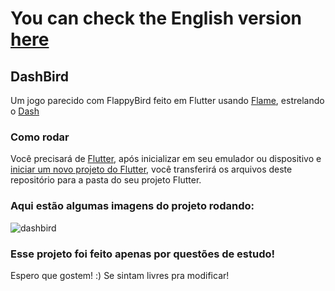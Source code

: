 # You can check the English version <a href="README.md">here</a>

## DashBird

Um jogo parecido com FlappyBird feito em Flutter usando <a href="https://pub.dev/packages/flame">Flame</a>, 
estrelando o <a href="https://docs.flutter.dev/dash#:~:text=Dash%20is%20the%20mascot%20for,app%20for%20web%20and%20mobile!">Dash</a>

### Como rodar

Você precisará de <a href="https://docs.flutter.dev/get-started/install">Flutter</a>, após inicializar em seu emulador ou dispositivo e 
<a href="https://docs .flutter.dev/get-started/codelab">iniciar um novo projeto do Flutter</a>, você transferirá os arquivos deste repositório para a pasta do 
seu projeto Flutter.

### Aqui estão algumas imagens do projeto rodando:
![dashbird](https://user-images.githubusercontent.com/113607857/195988917-f08a5666-eb72-4d63-9fbe-d0cb240ba931.gif)


### Esse projeto foi feito apenas por questões de estudo!
Espero que gostem! :)
Se sintam livres pra modificar!

